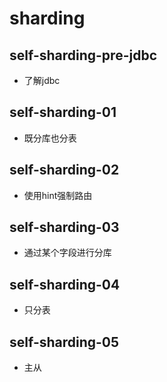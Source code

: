 # sharding

## self-sharding-pre-jdbc
* 了解jdbc

## self-sharding-01
* 既分库也分表

## self-sharding-02
* 使用hint强制路由

## self-sharding-03
* 通过某个字段进行分库

## self-sharding-04
* 只分表

## self-sharding-05
* 主从

